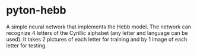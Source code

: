 # pyton-hebb
A simple neural network that implements the Hebb model. The network can recognize 4 letters of the Cyrillic alphabet (any letter and language can be used). It takes 2 pictures of each letter for training and by 1 image of each letter for testing. 
